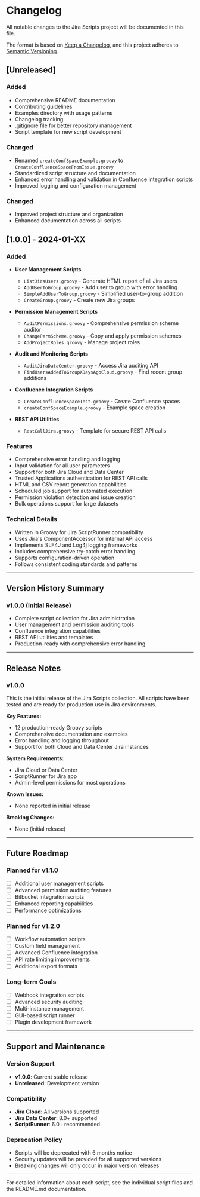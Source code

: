 # Changelog

All notable changes to the Jira Scripts project will be documented in this file.

The format is based on [Keep a Changelog](https://keepachangelog.com/en/1.0.0/),
and this project adheres to [Semantic Versioning](https://semver.org/spec/v2.0.0.html).

## [Unreleased]

### Added
- Comprehensive README documentation
- Contributing guidelines
- Examples directory with usage patterns
- Changelog tracking
- .gitignore file for better repository management
- Script template for new script development

### Changed
- Renamed `createConfSpaceExample.groovy` to `CreateConfluenceSpaceFromIssue.groovy`
- Standardized script structure and documentation
- Enhanced error handling and validation in Confluence integration scripts
- Improved logging and configuration management

### Changed
- Improved project structure and organization
- Enhanced documentation across all scripts

## [1.0.0] - 2024-01-XX

### Added
- **User Management Scripts**
  - `ListJiraUsers.groovy` - Generate HTML report of all Jira users
  - `AddUserToGroup.groovy` - Add user to group with error handling
  - `SimpleAddUserToGroup.groovy` - Simplified user-to-group addition
  - `CreateGroup.groovy` - Create new Jira groups

- **Permission Management Scripts**
  - `AuditPermissions.groovy` - Comprehensive permission scheme auditor
  - `ChangePermScheme.groovy` - Copy and apply permission schemes
  - `AddProjectRoles.groovy` - Manage project roles

- **Audit and Monitoring Scripts**
  - `AuditJiraDataCenter.groovy` - Access Jira auditing API
  - `FindUsersAddedToGroupXDaysAgoCloud.groovy` - Find recent group additions

- **Confluence Integration Scripts**
  - `CreateConfluenceSpaceTest.groovy` - Create Confluence spaces
  - `createConfSpaceExample.groovy` - Example space creation

- **REST API Utilities**
  - `RestCallJira.groovy` - Template for secure REST API calls

### Features
- Comprehensive error handling and logging
- Input validation for all user parameters
- Support for both Jira Cloud and Data Center
- Trusted Applications authentication for REST API calls
- HTML and CSV report generation capabilities
- Scheduled job support for automated execution
- Permission violation detection and issue creation
- Bulk operations support for large datasets

### Technical Details
- Written in Groovy for Jira ScriptRunner compatibility
- Uses Jira's ComponentAccessor for internal API access
- Implements SLF4J and Log4j logging frameworks
- Includes comprehensive try-catch error handling
- Supports configuration-driven operation
- Follows consistent coding standards and patterns

---

## Version History Summary

### v1.0.0 (Initial Release)
- Complete script collection for Jira administration
- User management and permission auditing tools
- Confluence integration capabilities
- REST API utilities and templates
- Production-ready with comprehensive error handling

---

## Release Notes

### v1.0.0
This is the initial release of the Jira Scripts collection. All scripts have been tested and are ready for production use in Jira environments.

**Key Features:**
- 12 production-ready Groovy scripts
- Comprehensive documentation and examples
- Error handling and logging throughout
- Support for both Cloud and Data Center Jira instances

**System Requirements:**
- Jira Cloud or Data Center
- ScriptRunner for Jira app
- Admin-level permissions for most operations

**Known Issues:**
- None reported in initial release

**Breaking Changes:**
- None (initial release)

---

## Future Roadmap

### Planned for v1.1.0
- [ ] Additional user management scripts
- [ ] Advanced permission auditing features
- [ ] Bitbucket integration scripts
- [ ] Enhanced reporting capabilities
- [ ] Performance optimizations

### Planned for v1.2.0
- [ ] Workflow automation scripts
- [ ] Custom field management
- [ ] Advanced Confluence integration
- [ ] API rate limiting improvements
- [ ] Additional export formats

### Long-term Goals
- [ ] Webhook integration scripts
- [ ] Advanced security auditing
- [ ] Multi-instance management
- [ ] GUI-based script runner
- [ ] Plugin development framework

---

## Support and Maintenance

### Version Support
- **v1.0.0**: Current stable release
- **Unreleased**: Development version

### Compatibility
- **Jira Cloud**: All versions supported
- **Jira Data Center**: 8.0+ supported
- **ScriptRunner**: 6.0+ recommended

### Deprecation Policy
- Scripts will be deprecated with 6 months notice
- Security updates will be provided for all supported versions
- Breaking changes will only occur in major version releases

---

For detailed information about each script, see the individual script files and the README.md documentation. 